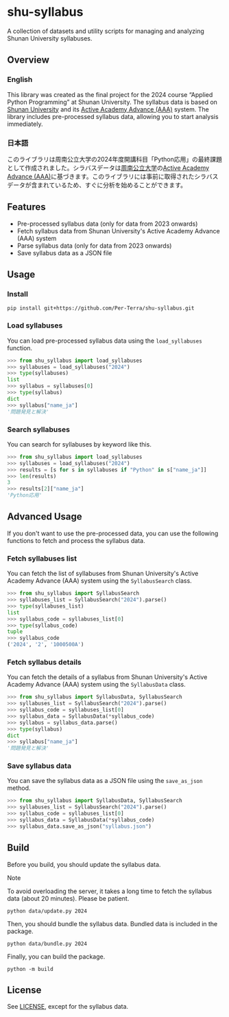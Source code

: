 # shu-syllabus

A collection of datasets and utility scripts for managing and analyzing Shunan University syllabuses.

## Overview

### English

This library was created as the final project for the 2024 course “Applied Python Programming” at Shunan University. The syllabus data is based on [Shunan University](https://www.shunan-u.ac.jp/) and its [Active Academy Advance (AAA)](https://aaaweb.shunan-u.ac.jp/aa_web/syllabus/se0010.aspx?me=EU&opi=mt0010) system. The library includes pre-processed syllabus data, allowing you to start analysis immediately.

### 日本語

このライブラリは周南公立大学の2024年度開講科目「Python応用」の最終課題として作成されました。シラバスデータは[周南公立大学](https://www.shunan-u.ac.jp/)の[Active Academy Advance (AAA)](https://aaaweb.shunan-u.ac.jp/aa_web/syllabus/se0010.aspx?me=EU&opi=mt0010)に基づきます。このライブラリには事前に取得されたシラバスデータが含まれているため、すぐに分析を始めることができます。

## Features

- Pre-processed syllabus data (only for data from 2023 onwards)
- Fetch syllabus data from Shunan University's Active Academy Advance (AAA) system
- Parse syllabus data (only for data from 2023 onwards)
- Save syllabus data as a JSON file

## Usage

### Install

```shell
pip install git+https://github.com/Per-Terra/shu-syllabus.git
```

### Load syllabuses

You can load pre-processed syllabus data using the `load_syllabuses` function.

```python
>>> from shu_syllabus import load_syllabuses
>>> syllabuses = load_syllabuses("2024")
>>> type(syllabuses)
list
>>> syllabus = syllabuses[0]
>>> type(syllabus)
dict
>>> syllabus["name_ja"]
'問題発見と解決'
```

### Search syllabuses

You can search for syllabuses by keyword like this.

```python
>>> from shu_syllabus import load_syllabuses
>>> syllabuses = load_syllabuses("2024")
>>> results = [s for s in syllabuses if "Python" in s["name_ja"]]
>>> len(results)
3
>>> results[2]["name_ja"]
'Python応用'
```

## Advanced Usage

If you don't want to use the pre-processed data, you can use the following functions to fetch and process the syllabus data.

### Fetch syllabuses list

You can fetch the list of syllabuses from Shunan University's Active Academy Advance (AAA) system using the `SyllabusSearch` class.

```python
>>> from shu_syllabus import SyllabusSearch
>>> syllabuses_list = SyllabusSearch("2024").parse()
>>> type(syllabuses_list)
list
>>> syllabus_code = syllabuses_list[0]
>>> type(syllabus_code)
tuple
>>> syllabus_code
('2024', '2', '1000500A')
```

### Fetch syllabus details

You can fetch the details of a syllabus from Shunan University's Active Academy Advance (AAA) system using the `SyllabusData` class.

```python
>>> from shu_syllabus import SyllabusData, SyllabusSearch
>>> syllabuses_list = SyllabusSearch("2024").parse()
>>> syllabus_code = syllabuses_list[0]
>>> syllabus_data = SyllabusData(*syllabus_code)
>>> syllabus = syllabus_data.parse()
>>> type(syllabus)
dict
>>> syllabus["name_ja"]
'問題発見と解決'
```

### Save syllabus data

You can save the syllabus data as a JSON file using the `save_as_json` method.

```python
>>> from shu_syllabus import SyllabusData, SyllabusSearch
>>> syllabuses_list = SyllabusSearch("2024").parse()
>>> syllabus_code = syllabuses_list[0]
>>> syllabus_data = SyllabusData(*syllabus_code)
>>> syllabus_data.save_as_json("syllabus.json")
```

## Build

Before you build, you should update the syllabus data.

> [!NOTE]
> To avoid overloading the server, it takes a long time to fetch the syllabus data (about 20 minutes). Please be patient.

```shell
python data/update.py 2024
```

Then, you should bundle the syllabus data. Bundled data is included in the package.

```shell
python data/bundle.py 2024
```

Finally, you can build the package.

```shell
python -m build
```

## License

See [LICENSE](LICENSE), except for the syllabus data.
